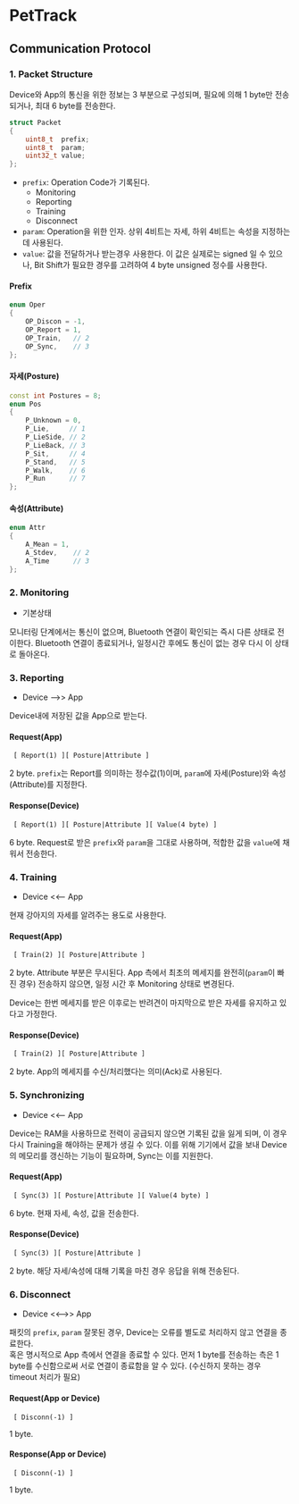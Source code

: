 # PetTrack
 
## Communication Protocol

### 1. Packet Structure
Device와 App의 통신을 위한 정보는 3 부분으로 구성되며, 필요에 의해 1 byte만 전송되거나, 최대 6 byte를 전송한다.

```c++
struct Packet
{
    uint8_t  prefix;
    uint8_t  param;
    uint32_t value;
};
```

 - `prefix`: Operation Code가 기록된다. 
   - Monitoring
   - Reporting
   - Training
   - Disconnect
 - `param`: Operation을 위한 인자. 상위 4비트는 자세, 하위 4비트는 속성을 지정하는데 사용된다.
 - `value`: 값을 전달하거나 받는경우 사용한다. 이 값은 실제로는 signed 일 수 있으나, Bit Shift가 필요한 경우를 고려하여 4 byte unsigned 정수를 사용한다.

#### Prefix
```c++
enum Oper
{
    OP_Discon = -1,
    OP_Report = 1,
    OP_Train,   // 2
    OP_Sync,    // 3
};
```

#### 자세(Posture)
```c++
const int Postures = 8;
enum Pos
{
    P_Unknown = 0,
    P_Lie,     // 1
    P_LieSide, // 2
    P_LieBack, // 3
    P_Sit,     // 4
    P_Stand,   // 5
    P_Walk,    // 6
    P_Run      // 7
};
```

#### 속성(Attribute)
```c++
enum Attr
{
    A_Mean = 1,
    A_Stdev,    // 2
    A_Time      // 3
};
```

### 2. Monitoring
 - 기본상태

모니터링 단계에서는 통신이 없으며, Bluetooth 연결이 확인되는 즉시 다른 상태로 전이한다. Bluetooth 연결이 종료되거나, 일정시간 후에도 통신이 없는 경우 다시 이 상태로 돌아온다.


### 3. Reporting
- Device -->> App

Device내에 저장된 값을 App으로 받는다.

#### Request(App)
```
 [ Report(1) ][ Posture|Attribute ]
```
2 byte. `prefix`는 Report를 의미하는 정수값(1)이며, `param`에 자세(Posture)와 속성(Attribute)를 지정한다.

#### Response(Device)
```
 [ Report(1) ][ Posture|Attribute ][ Value(4 byte) ]
```
6 byte. Request로 받은 `prefix`와 `param`을 그대로 사용하며, 적합한 값을 `value`에 채워서 전송한다.


### 4. Training
- Device <<-- App

현재 강아지의 자세를 알려주는 용도로 사용한다.

#### Request(App)
```
 [ Train(2) ][ Posture|Attribute ]
```
2 byte. Attribute 부분은 무시된다. App 측에서 최초의 메세지를 완전히(`param`이 빠진 경우) 전송하지 않으면, 일정 시간 후 Monitoring 상태로 변경된다.

Device는 한번 메세지를 받은 이후로는 반려견이 마지막으로 받은 자세를 유지하고 있다고 가정한다.

#### Response(Device)
```
 [ Train(2) ][ Posture|Attribute ]
```
2 byte. App의 메세지를 수신/처리했다는 의미(Ack)로 사용된다. 

### 5. Synchronizing
- Device <<-- App

Device는 RAM을 사용하므로 전력이 공급되지 않으면 기록된 값을 잃게 되며, 이 경우 다시 Training을 해야하는 문제가 생길 수 있다. 이를 위해 기기에서 값을 보내 Device의 메모리를 갱신하는 기능이 필요하며, Sync는 이를 지원한다.

#### Request(App)
```
 [ Sync(3) ][ Posture|Attribute ][ Value(4 byte) ]
```
6 byte. 현재 자세, 속성, 값을 전송한다.

#### Response(Device)
```
 [ Sync(3) ][ Posture|Attribute ]
```
2 byte. 해당 자세/속성에 대해 기록을 마친 경우 응답을 위해 전송된다.


### 6. Disconnect
- Device <<-->> App 

패킷의 `prefix`, `param` 잘못된 경우, Device는 오류를 별도로 처리하지 않고 연결을 종료한다.  
혹은 명시적으로 App 측에서 연결을 종료할 수 있다. 먼저 1 byte를 전송하는 측은 1 byte를 수신함으로써 서로 연결이 종료함을 알 수 있다. (수신하지 못하는 경우 timeout 처리가 필요)

#### Request(App or Device)
```
 [ Disconn(-1) ]
```
1 byte.

#### Response(App or Device)
```
 [ Disconn(-1) ]
```
1 byte.

